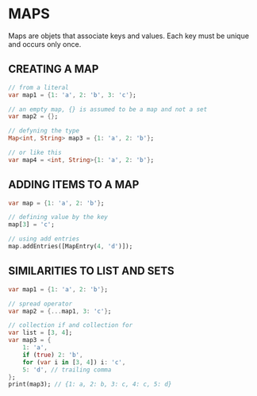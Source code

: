 # MAPS

Maps are objets that associate keys and values. Each key must be unique and occurs only once.

## CREATING A MAP

```dart
// from a literal
var map1 = {1: 'a', 2: 'b', 3: 'c'};

// an empty map, {} is assumed to be a map and not a set
var map2 = {};

// defyning the type
Map<int, String> map3 = {1: 'a', 2: 'b'};

// or like this
var map4 = <int, String>{1: 'a', 2: 'b'};
```

## ADDING ITEMS TO A MAP
```dart
var map = {1: 'a', 2: 'b'};

// defining value by the key
map[3] = 'c';

// using add entries
map.addEntries([MapEntry(4, 'd')]);
```
## SIMILARITIES TO LIST AND SETS
```dart
var map1 = {1: 'a', 2: 'b'};

// spread operator
var map2 = {...map1, 3: 'c'};

// collection if and collection for
var list = [3, 4];
var map3 = {
    1: 'a',
    if (true) 2: 'b',
    for (var i in [3, 4]) i: 'c',
    5: 'd', // trailing comma
};
print(map3); // {1: a, 2: b, 3: c, 4: c, 5: d}
```